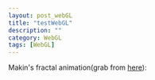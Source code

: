 ```yaml
---
layout: post_webGL
title: "testWebGL"
description: ""
category: WebGL
tags: [WebGL]
---
```

Makin's fractal animation(grab from [here](http://www.ibiblio.org/e-notes/webgl/webgl.htm)):
